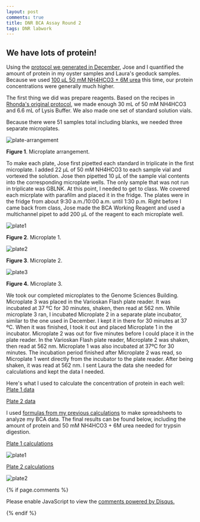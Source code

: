 ```yaml
---
layout: post
comments: true
title: DNR BCA Assay Round 2
tags: DNR labwork
---
```


## We have lots of protein!

Using the [protocol we generated in December](https://yaaminiv.github.io/BCA-Assay-Trial-1/), Jose and I quantified the amount of protein in my oyster samples and Laura's geoduck samples. Because we used [100 µL 50 mM NH4HCO3 + 6M urea](https://yaaminiv.github.io/DNR-Sonication-Round2/) this time, our protein concentrations were generally much higher.

The first thing we did was prepare reagents. Based on the recipes in [Rhonda's original protocol](https://github.com/RobertsLab/resources/blob/master/protocols/ProteinprepforMSMS.md), we made enough 30 mL of 50 mM NH4HCO3 and 6.6 mL of Lysis Buffer. We also made one set of standard solution vials.

Because there were 51 samples total including blanks, we needed three separate microplates.

![plate-arrangement](https://cloud.githubusercontent.com/assets/22335838/26569371/2275dd84-44bf-11e7-9469-f45187d6e34f.JPG)

**Figure 1**. Microplate arrangement.

To make each plate, Jose first pipetted each standard in triplicate in the first microplate. I added 22 µL of 50 mM NH4HCO3 to each sample vial and vortexed the solution. Jose then pipetted 10 µL of the sample vial contents into the corresponding microplate wells. The only sample that was not run in triplicate was GBLNK. At this point, I needed to get to class. We covered each micrplate with parafilm and placed it in the fridge. The plates were in the fridge from about 9:30 a.m./10:00 a.m. until 1:30 p.m. Right before I came back from class, Jose made the BCA Working Reagent and used a multichannel pipet to add 200 µL of the reagent to each microplate well.

![plate1](https://cloud.githubusercontent.com/assets/22335838/26569515/f98eac24-44bf-11e7-8975-8141d9520653.jpg)

**Figure 2**. Microplate 1.

![plate2](https://cloud.githubusercontent.com/assets/22335838/26569514/f98d773c-44bf-11e7-8c98-e56aa8cff213.jpg)

**Figure 3**. Microplate 2.

![plate3](https://cloud.githubusercontent.com/assets/22335838/26569516/f991ec7c-44bf-11e7-870b-9ca08724da70.jpg)

**Figure 4.** Microplate 3.

We took our completed microplates to the Genome Sciences Building. Microplate 3 was placed in the Varioskan Flash plate reader. It was incubated at 37 ºC for 30 minutes, shaken, then read at 562 nm. While microplate 3 ran, I incubated Microplate 2 in a separate plate incubator, similar to the one used in December. I kept it in there for 30 minutes at 37 ºC. When it was finished, I took it out and placed Microplate 1 in the incubator. Microplate 2 was out for five minutes before I could place it in the plate reader. In the Varioskan Flash plate reader, Microplate 2 was shaken, then read at 562 nm. Microplate 1 was also incubated at 37ºC for 30 minutes. The incubation period finished after Microplate 2 was read, so Microplate 1 went directly from the incubator to the plate reader. After being shaken, it was read at 562 nm. I sent Laura the data she needed for calculations and kept the data I needed.

Here's what I used to calculate the concentration of protein in each well:
[Plate 1 data](https://github.com/RobertsLab/project-oyster-oa/tree/master/analyses/DNR_BCA_Analysis/2017-5-25_Plate1.txt)

[Plate 2 data](https://github.com/RobertsLab/project-oyster-oa/tree/master/analyses/DNR_BCA_Analysis/2017-5-25_Plate2.txt)

I used [formulas from my previous calculations](https://yaaminiv.github.io/BCA-Assay-Trial-2/) to make spreadsheets to analyze my BCA data. The final results can be found below, including the amount of protein and 50 mM NH4HCO3 + 6M urea needed for trypsin digestion.

[Plate 1 calculations](https://github.com/RobertsLab/project-oyster-oa/tree/master/analyses/DNR_BCA_Analysis/2017-5-25_Plate_1_BCA_analyses.xlsx)

![plate1](https://cloud.githubusercontent.com/assets/22335838/26569725/401b6d98-44c1-11e7-9a54-bda4897bbdf2.png)

[Plate 2 calculations](https://github.com/RobertsLab/project-oyster-oa/tree/master/analyses/DNR_BCA_Analysis/2017-5-25_Plate_2_BCA_analyses.xlsx)

![plate2](https://cloud.githubusercontent.com/assets/22335838/26569724/4015f26e-44c1-11e7-8e81-3a964a43b7fd.png)

{% if page.comments %}

<div id="disqus_thread"></div>
<script>

/**
*  RECOMMENDED CONFIGURATION VARIABLES: EDIT AND UNCOMMENT THE SECTION BELOW TO INSERT DYNAMIC VALUES FROM YOUR PLATFORM OR CMS.
*  LEARN WHY DEFINING THESE VARIABLES IS IMPORTANT: https://disqus.com/admin/universalcode/#configuration-variables*/
/*
var disqus_config = function () {
this.page.url = PAGE_URL;  // Replace PAGE_URL with your page's canonical URL variable
this.page.identifier = PAGE_IDENTIFIER; // Replace PAGE_IDENTIFIER with your page's unique identifier variable
};
*/
(function() { // DON'T EDIT BELOW THIS LINE
var d = document, s = d.createElement('script');
s.src = 'https://the-responsible-grad-student.disqus.com/embed.js';
s.setAttribute('data-timestamp', +new Date());
(d.head || d.body).appendChild(s);
})();
</script>
<noscript>Please enable JavaScript to view the <a href="https://disqus.com/?ref_noscript">comments powered by Disqus.</a></noscript>

{% endif %}

<script id="dsq-count-scr" src="//the-responsible-grad-student.disqus.com/count.js" async></script>

